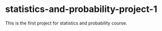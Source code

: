 # statistics-and-probability-project-1
This is the first project for statistics and probability course.
